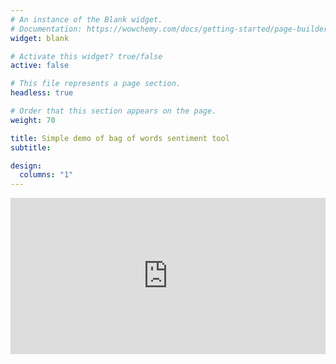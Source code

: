 ```yaml
---
# An instance of the Blank widget.
# Documentation: https://wowchemy.com/docs/getting-started/page-builder/
widget: blank

# Activate this widget? true/false
active: false

# This file represents a page section.
headless: true

# Order that this section appears on the page.
weight: 70

title: Simple demo of bag of words sentiment tool
subtitle:

design:
  columns: "1"
---
```


<iframe height="250" width="100%" frameborder="no" src="https://valuefromtext.shinyapps.io/Sentida_v1_shiny_demo/"> </iframe>